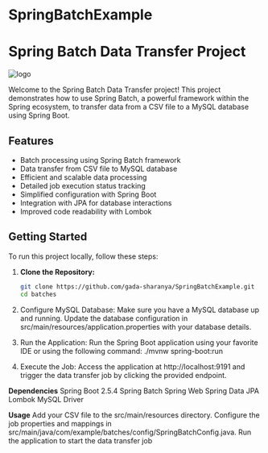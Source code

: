 # SpringBatchExample
# Spring Batch Data Transfer Project

![logo](https://github.com/gada-sharanya/SpringBatchExample/assets/48100680/aceddcce-5e4d-4fa9-80ab-dd38eaef7bb1)


Welcome to the Spring Batch Data Transfer project! This project demonstrates how to use Spring Batch, a powerful framework within the Spring ecosystem, to transfer data from a CSV file to a MySQL database using Spring Boot.

## Features

- Batch processing using Spring Batch framework
- Data transfer from CSV file to MySQL database
- Efficient and scalable data processing
- Detailed job execution status tracking
- Simplified configuration with Spring Boot
- Integration with JPA for database interactions
- Improved code readability with Lombok

## Getting Started

To run this project locally, follow these steps:

1. **Clone the Repository:**
   ```sh
   git clone https://github.com/gada-sharanya/SpringBatchExample.git
   cd batches

2. Configure MySQL Database:
   Make sure you have a MySQL database up and running. Update the database configuration in src/main/resources/application.properties with your database details.

3. Run the Application:
   Run the Spring Boot application using your favorite IDE or using the following command:
   ./mvnw spring-boot:run

 4. Execute the Job:
   Access the application at http://localhost:9191 and trigger the data transfer job by clicking the provided endpoint.

**Dependencies**
Spring Boot 2.5.4
Spring Batch
Spring Web
Spring Data JPA
Lombok
MySQL Driver

**Usage**
Add your CSV file to the src/main/resources directory.
Configure the job properties and mappings in src/main/java/com/example/batches/config/SpringBatchConfig.java.
Run the application to start the data transfer job



